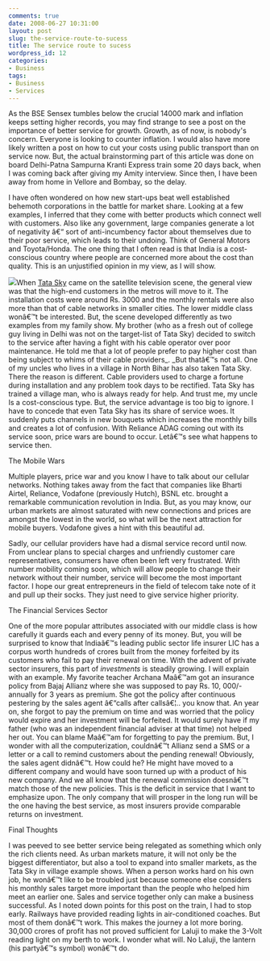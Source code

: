 ```yaml
---
comments: true
date: 2008-06-27 10:31:00
layout: post
slug: the-service-route-to-sucess
title: The service route to sucess
wordpress_id: 12
categories:
- Business
tags:
- Business
- Services
---
```


 

As the BSE Sensex tumbles below the crucial 14000 mark and inflation keeps setting higher records, you may find strange to see a post on the importance of better service for growth. Growth, as of now, is nobody's concern. Everyone is looking to counter inflation. I would also have more likely written a post on how to cut your costs using public transport than on service now. But, the actual brainstorming part of this article was done on board Delhi-Patna Sampurna Kranti Express train some 20 days back, when I was coming back after giving my Amity interview. Since then, I have been away from home in Vellore and Bombay, so the delay. 

 

I have often wondered on how new start-ups beat well established behemoth corporations in the battle for market share. Looking at a few examples, I inferred that they come with better products which connect well with customers. Also like any government, large companies generate a lot of negativity â€“ sort of anti-incumbency factor about themselves due to their poor service, which leads to their undoing. Think of General Motors and Toyota/Honda. The one thing that I often read is that India is a cost-conscious country where people are concerned more about the cost than quality. This is an unjustified opinion in my view, as I will show.

 

[![](http://farm2.static.flickr.com/1012/993399723_573a3c6955.jpg?v=0)](http://farm2.static.flickr.com/1012/993399723_573a3c6955.jpg?v=0)When [Tata Sky](http://www,tatasky.com/) came on the satellite television scene, the general view was that the high-end customers in the metros will move to it. The installation costs were around Rs. 3000 and the monthly rentals were also more than that of cable networks in smaller cities. The lower middle class wonâ€™t be interested. But, the scene developed differently as two examples from my family show. My brother (who as a fresh out of college guy living in Delhi was not on the target-list of Tata Sky) decided to switch to the service after having a fight with his cable operator over poor maintenance. He told me that a lot of people prefer to pay higher cost than being subject to whims of their cable providers_. _But thatâ€™s not all. One of my uncles who lives in a village in North Bihar has also taken Tata Sky. There the reason is different. Cable providers used to charge a fortune during installation and any problem took days to be rectified. Tata Sky has trained a village man, who is always ready for help. And trust me, my uncle Is a cost-conscious type. But, the service advantage is too big to ignore. I have to concede that even Tata Sky has its share of service woes. It suddenly puts channels in new bouquets which increases the monthly bills and creates a lot of confusion. With Reliance ADAG coming out with its service soon, price wars are bound to occur. Letâ€™s see what happens to service then.

 The Mobile Wars
  
 

Multiple players, price war and you know I have to talk about our cellular networks. Nothing takes away from the fact that companies like Bharti Airtel, Reliance, Vodafone (previously Hutch), BSNL etc. brought a remarkable communication revolution in India. But, as you may know, our urban markets are almost saturated with new connections and prices are amongst the lowest in the world, so what will be the next attraction for mobile buyers. Vodafone gives a hint with this beautiful ad.  
  
Sadly, our cellular providers have had a dismal service record until now. From unclear plans to special charges and unfriendly customer care representatives, consumers have often been left very frustrated. With number mobility coming soon, which will allow people to change their network without their number, service will become the most important factor. I hope our great entrepreneurs in the field of telecom take note of it and pull up their socks. They just need to give service higher priority.

 The Financial Services Sector
  
 

One of the more popular attributes associated with our middle class is how carefully it guards each and every penny of its money. But, you will be surprised to know that Indiaâ€™s leading public sector life insurer LIC has a corpus worth hundreds of crores built from the money forfeited by its customers who fail to pay their renewal on time. With the advent of private sector insurers, this part of _investments_ is steadily growing. I will explain with an example. My favorite teacher Archana Maâ€™am got an insurance policy from Bajaj Allianz where she was supposed to pay Rs. 10, 000/- annually for 3 years as premium. She got the policy after continuous pestering by the sales agent â€“calls after callsâ€¦.. you know that. An year on, she forgot to pay the premium on time and was worried that the policy would expire and her investment will be forfeited. It would surely have if my father (who was an independent financial adviser at that time) not helped her out. You can blame Maâ€™am for forgetting to pay the premium. But, I wonder with all the computerization, couldnâ€™t Allianz send a SMS or a letter or a call to remind customers about the pending renewal! Obviously, the sales agent didnâ€™t. How could he? He might have moved to a different company and would have soon turned up with a product of his new company. And we all know that the renewal commission doesnâ€™t match those of the new policies. This is the deficit in service that I want to emphasize upon. The only company that will prosper in the long run will be the one having the best service, as most insurers provide comparable returns on investment. 

 Final Thoughts
  
 

I was peeved to see better service being relegated as something which only the rich clients need. As urban markets mature, it will not only be the biggest differentiator, but also a tool to expand into smaller markets, as the Tata Sky in village example shows. When a person works hard on his own job, he wonâ€™t like to be troubled just because someone else considers his monthly sales target more important than the people who helped him meet an earlier one. Sales and service together only can make a business successful. As I noted down points for this post on the train, I had to stop early. Railways have provided reading lights in air-conditioned coaches. But most of them donâ€™t work. This makes the journey a lot more boring. 30,000 crores of profit has not proved sufficient for Laluji to make the 3-Volt reading light on my berth to work. I wonder what will. No Laluji, the lantern (his partyâ€™s symbol) wonâ€™t do.
